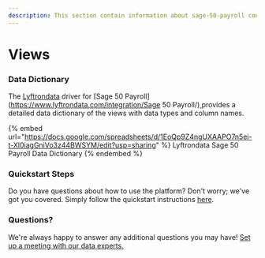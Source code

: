 ```yaml
---
description: This section contain information about sage-50-payroll connector views information
---
```


# Views

### Data Dictionary

The [Lyftrondata](https://www.lyftrondata.com/) driver for [Sage 50 Payroll](https://www.lyftrondata.com/integration/Sage 50 Payroll/)[ ](https://www.lyftrondata.com/integration/sage-50-payroll/)provides a detailed data dictionary of the views with data types and column names.

{% embed url="https://docs.google.com/spreadsheets/d/1EoQp9Z4ngUXAAPO7n5ei-t-Xl0iagGniVo3z44BWSYM/edit?usp=sharing" %}
Lyftrondata Sage 50 Payroll Data Dictionary
{% endembed %}

### Quickstart Steps

Do you have questions about how to use the platform? Don't worry; we've got you covered. Simply follow the quickstart instructions [here](../../../../quickstart-steps.md).

### Questions? <a href="#questions" id="questions"></a>

We're always happy to answer any additional questions you may have! [Set up a meeting with our data experts.](https://www.lyftrondata.com/book-a-meeting/)


